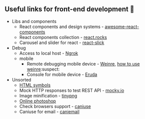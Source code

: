## Useful links for front-end development :rocket:

* Libs and components
  * React components and design systems - [awesome-react-components](https://github.com/brillout/awesome-react-components)
  * React components collection - [react.rocks](https://react.rocks/)
  * Сarousel and slider for react - [react-slick](https://react-slick.neostack.com/)
* Debug
  * Access to local host - [Ngrok](https://ngrok.com/)
  * mobile
    * Remote debugging mobile device - [Weinre](http://people.apache.org/~pmuellr/weinre/docs/latest/Running.html), 
      [how to use weinre](http://www.codeblocq.com/2016/03/Remote-Web-Debugging-with-weinre/):suspect:
    * Console for mobile device - [Eruda](https://github.com/liriliri/eruda)
* Unsorted
  * [HTML symbols](https://www.htmlsymbols.xyz/unicode/U+1F9E1)
  * Mock HTTP responses to test REST API - [mocky.io](https://www.mocky.io/)
  * Image minification - [tinypng](https://tinypng.com/)
  * [Online photoshop](https://photoshop-online.biz/edit_photo/)
  * Check browsers support - [caniuse](https://caniuse.com/)
  * Caniuse for email - [caniemail](https://www.caniemail.com/)
